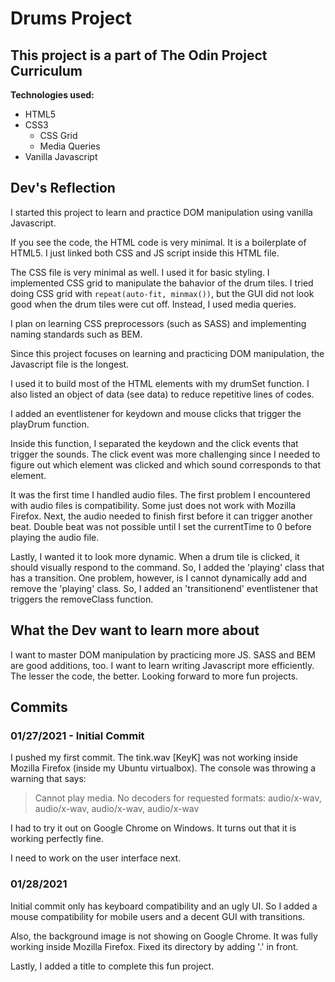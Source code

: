 # Drums Project
## This project is a part of The Odin Project Curriculum
**Technologies used:**
- HTML5
- CSS3
    - CSS Grid
    - Media Queries
- Vanilla Javascript

## Dev's Reflection

I started this project to learn and practice DOM manipulation using vanilla Javascript.

If you see the code, the HTML code is very minimal. It is a boilerplate of HTML5. I just linked both CSS and JS script inside this HTML file.

The CSS file is very minimal as well. I used it for basic styling. I implemented CSS grid to manipulate the bahavior of the drum tiles. I tried doing CSS grid with `repeat(auto-fit, minmax())`, but the GUI did not look good when the drum tiles were cut off. Instead, I used media queries. 

I plan on learning CSS preprocessors (such as SASS) and implementing naming standards such as BEM.

Since this project focuses on learning and practicing DOM manipulation, the Javascript file is the longest. 

I used it to build most of the HTML elements with my drumSet function. I also listed an object of data (see data) to reduce repetitive lines of codes.

I added an eventlistener for keydown and mouse clicks that trigger the playDrum function.

Inside this function, I separated the keydown and the click events that trigger the sounds. The click event was more challenging since I needed to figure out which element was clicked and which sound corresponds to that element.

It was the first time I handled audio files. The first problem I encountered with audio files is compatibility. Some just does not work with Mozilla Firefox. Next, the audio needed to finish first before it can trigger another beat. Double beat was not possible until I set the currentTime to 0 before playing the audio file.

Lastly, I wanted it to look more dynamic. When a drum tile is clicked, it should visually respond to the command. So, I added the 'playing' class that has a transition. One problem, however, is I cannot dynamically add and remove the 'playing' class. So, I added an 'transitionend' eventlistener that triggers the removeClass function.

## What the Dev want to learn more about

I want to master DOM manipulation by practicing more JS. SASS and BEM are good additions, too. I want to learn writing Javascript more efficiently. The lesser the code, the better. Looking forward to more fun projects.

## Commits

### 01/27/2021 - Initial Commit

I pushed my first commit. The tink.wav [KeyK] was not working inside Mozilla Firefox (inside my Ubuntu virtualbox). 
The console was throwing a warning that says:

> Cannot play media. No decoders for requested formats: audio/x-wav, audio/x-wav, audio/x-wav, audio/x-wav

I had to try it out on Google Chrome on Windows. It turns out that it is working perfectly fine.

I need to work on the user interface next.

### 01/28/2021

Initial commit only has keyboard compatibility and an ugly UI. So I added a mouse compatibility for mobile users and a decent GUI with transitions.

Also, the background image is not showing on Google Chrome. It was fully working inside Mozilla Firefox. Fixed its directory by adding '.' in front.

Lastly, I added a title to complete this fun project.
